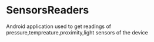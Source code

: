 # SensorsReaders
Android application used to get readings of pressure,tempreature,proximity,light sensors of the device
